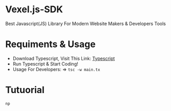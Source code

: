# Vexel.js-SDK
Best Javascript(JS) Library For Modern Website Makers &amp; Developers Tools

# Requiments & Usage
- Download Typescript, Visit This Link: [Typescript](https://www.typescriptlang.org/)
- Run Typescript & Start Coding!
- Usage For Developers: => ```tsc -w main.tx  ```

# Tutuorial
```
np
```
